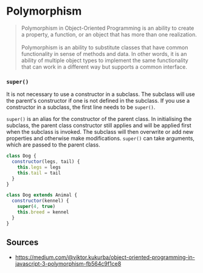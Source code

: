 Polymorphism
============

> Polymorphism in Object-Oriented Programming is an ability to create a property, a function, or an object that has more than one realization.<br><br>
Polymorphism is an ability to substitute classes that have common functionality in sense of methods and data. In other words, it is an ability of multiple object types to implement the same functionality that can work in a different way but supports a common interface.

### `super()`

It is not necessary to use a constructor in a subclass. The subclass will use the parent's constructor if one is not defined in the subclass. If you use a constructor in a subclass, the first line needs to be `super()`.

`super()` is an alias for the constructor of the parent class. In initialising the subclass, the parent class constructor still applies and will be applied first when the subclass is invoked. The subclass will then overwrite or add new properties and otherwise make modifications. `super()` can take arguments, which are passed to the parent class.

```javascript
class Dog {
  constructor(legs, tail) {
    this.legs = legs
    this.tail = tail
  }
}

class Dog extends Animal {
  constructor(kennel) {
    super(4, true)
    this.breed = kennel
  }
}
```

Sources
-------

- https://medium.com/@viktor.kukurba/object-oriented-programming-in-javascript-3-polymorphism-fb564c9f1ce8
